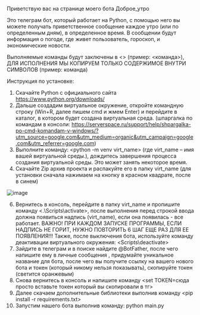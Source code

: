 Приветствую вас на странице моего бота Доброе_утро

Это телеграм бот, который работает на Python, с помощью него вы можете получать приветственное сообщение каждое утро (или по определенным дням), в определенное время.
В сообщении будут информация о погоде, где живет пользователь, гороскоп, и экономические новости.

Выполняемые команды будут заключены в <> (пример: <команда>), ДЛЯ ИСПОЛНЕНИЯ МЫ КОПИРУЕМ ТОЛЬКО СОДЕРЖИМОЕ ВНУТРИ СИМВОЛОВ (пример: команда)

Инструкция по установке:

1. Скачайте Python с официального сайта https://www.python.org/downloads/ 
2. Дальше создадим виртуальное окружение, откройте командную строку (Win+R, далее пишем cmd и жмем Enter) и перейдите в каталог, в котором будет создана виртуальная среда. (шпаргалка по командам в консоли: https://serverspace.ru/support/help/shpargalka-po-cmd-komandam-v-windows/?utm_source=google.com&utm_medium=organic&utm_campaign=google.com&utm_referrer=google.com)
3. Выполните команду: <python -m venv virt_name> (где virt_name – имя вашей виртуальной среды.), дождитесь завершения процесса создания виртуальной среды. Это может занять некоторое время.
4. Скачайте Zip архив проекта и распакуйте его в папку virt_name (для установки сначала нажимаем на кнопку в красном квадрате, после в синем)

![image](https://github.com/user-attachments/assets/cc7f4a50-70c0-48e3-a8d9-4c727a4b8199)

6. Вернитесь в консоль, перейдите в папку virt_name и пропишите команду <.\Scripts\activate>, после выполнения перед строкой ввода должна появиться надпись (virt_name), если она появилась - все работает. ВАЖНО! ПРИ КАЖДОМ ЗАПУСКЕ ПРОГРАММЫ, ЕСЛИ НАДПИСЬ НЕ ГОРИТ, НУЖНО ПОВТОРИТЬ 6 ШАГ ЕЩЕ РАЗ ДЛЯ ЕЕ ПОЯВЛЕНИЯ!!! Также, после выключения бота, используйте команду деактивации виртуального окружения: <Scripts\deactivate>
7. Зайдите в телеграм и в поиске найдите @BotFather, после чего напишите ему в личные сообщения </newbot>, придумайте уникальное название для бота, после чего вы получите ссылку на вашего нового бота и токен (который никому нельзя показывать), скопируйте токен (светится оранжевым)
8. Снова вернитесь в консоль и напишите команду <set TOKEN=сюда просто вставьте токен который вы скопировали в тг>
9. Далее скачаем дополнительные библиотеки выполнив команду <pip install -r requirements.txt>
10. Запустим нашего бота выполнив команду: python main.py


